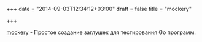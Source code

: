 +++
date = "2014-09-03T12:34:12+03:00"
draft = false
title = "mockery"

+++

<p><a href="https://github.com/vektra/mockery">mockery</a>&nbsp;- Простое создание заглушек для тестирования Go программ.</p>

